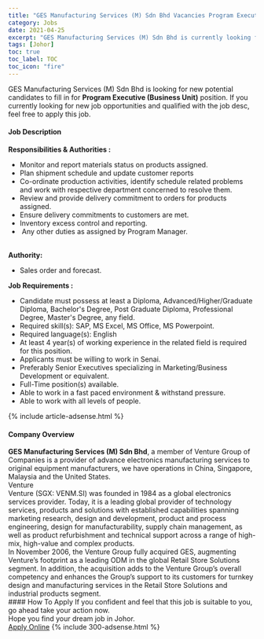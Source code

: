 ```yaml
---
title: "GES Manufacturing Services (M) Sdn Bhd Vacancies Program Executive (Business Unit)" 
category: Jobs 
date: 2021-04-25 
excerpt: "GES Manufacturing Services (M) Sdn Bhd is currently looking for suitable person to fill in the Program Executive (Business Unit) which based in Johor" 
tags: [Johor] 
toc: true 
toc_label: TOC 
toc_icon: "fire" 
--- 
```


<p>GES Manufacturing Services (M) Sdn Bhd is looking for new potential candidates to fill in for <b>Program Executive (Business Unit)</b> position. If you currently looking for new job opportunities and qualified with the job desc, feel free to apply this job.
</p><div><div><h4>Job Description</h4></div><div><div><span><div><div><strong>Responsibilities &amp; Authorities :</strong></div><ul><li>Monitor and report materials status on products assigned.</li><li>Plan shipment schedule and update customer reports</li><li>Co-ordinate production activities, identify schedule related problems and work with respective department concerned to resolve them.</li><li>Review and provide delivery commitment to orders for products assigned.</li><li>Ensure delivery commitments to customers are met.</li><li>Inventory excess control and reporting.</li><li>&#160;Any other duties as assigned by Program Manager.&#160;</li></ul><div><br><strong>Authority:&#160;</strong></div><ul><li>Sales order and forecast.</li></ul><div><strong>Job Requirements :&#160;</strong></div><ul><li>Candidate must possess at least a Diploma, Advanced/Higher/Graduate Diploma, Bachelor's Degree, Post Graduate Diploma, Professional Degree, Master's Degree, any field.</li><li>Required skill(s): SAP, MS Excel, MS Office, MS Powerpoint.</li><li>Required language(s): English</li><li>At least 4 year(s) of working experience in the related field is required for this position.</li><li>Applicants must be willing to work in Senai.</li><li>Preferably Senior Executives specializing in Marketing/Business Development or equivalent.</li><li>Full-Time position(s) available.</li><li>Able to work in a fast paced environment &amp; withstand pressure.</li><li>Able to work with all levels of people.</li></ul></div></span></div></div></div> 
{% include article-adsense.html %} 
<div><div><h4>Company Overview</h4></div><div><div><span><div><div><strong>GES Manufacturing Services (M) Sdn Bhd</strong>, a member of Venture Group of Companies is a provider of advance electronics manufacturing services to original equipment manufacturers, we have operations in China, Singapore, Malaysia and the United States.</div>
<div>Venture</div>
<div>Venture (SGX: VENM.SI) was founded in 1984 as a global electronics services provider. Today, it is a leading global provider of technology services, products and solutions with established capabilities spanning marketing research, design and development, product and process engineering, design for manufacturability, supply chain management, as well as product refurbishment and technical support across a range of high-mix, high-value and complex products.</div>
<div>In November 2006, the Venture Group fully acquired GES, augmenting Venture&#8217;s footprint as a leading ODM in the global Retail Store Solutions segment. In addition, the acquisition adds to the Venture Group&#8217;s overall competency and enhances the Group&#8217;s support to its customers for turnkey design and manufacturing services in the Retail Store Solutions and industrial products segment.</div></div></span></div></div></div> 
#### How To Apply 
If you confident and feel that this job is suitable to you, go ahead take your action now. <br/> 
Hope you find your dream job in Johor. <br/> 
<a href="https://www.jobstreet.com.my/en/job/program-executive-business-unit-4547062?jobId=jobstreet-my-job-4547062&" class="btn btn--info" target="_blank" rel="nofollow noopenner">Apply Online</a> 
{% include 300-adsense.html %} 